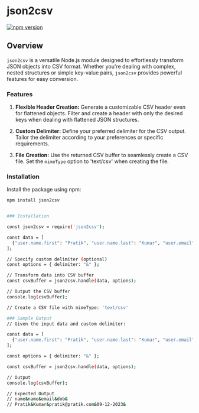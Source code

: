 # json2csv

[![npm version](https://badge.fury.io/js/json2csv.svg)](https://badge.fury.io/js/json2csv)

## Overview

`json2csv` is a versatile Node.js module designed to effortlessly transform JSON objects into CSV format. Whether you're dealing with complex, nested structures or simple key-value pairs, `json2csv` provides powerful features for easy conversion.

### Features

1. **Flexible Header Creation:** Generate a customizable CSV header even for flattened objects. Filter and create a header with only the desired keys when dealing with flattened JSON structures.

2. **Custom Delimiter:** Define your preferred delimiter for the CSV output. Tailor the delimiter according to your preferences or specific requirements.

3. **File Creation:** Use the returned CSV buffer to seamlessly create a CSV file. Set the `mimeType` option to 'text/csv' when creating the file.

### Installation

Install the package using npm:

```bash
npm install json2csv


### Installation

const json2csv = require('json2csv');

const data = [
  {"user.name.first": "Pratik", "user.name.last": "Kumar", "user.email": "pratik@pratik.com", "dob": "09-11-2023"};
];

// Specify custom delimiter (optional)
const options = { delimiter: "&" };

// Transform data into CSV buffer
const csvBuffer = json2csv.handle(data, options);

// Output the CSV buffer
console.log(csvBuffer);

// Create a CSV file with mimeType: 'text/csv'

### Sample Output
// Given the input data and custom delimiter:

const data = [
  {"user.name.first": "Pratik", "user.name.last": "Kumar", "user.email": "pratik@squareboat.com", "dob": "22-10-2003"}
];

const options = { delimiter: "&" };

const csvBuffer = json2csv.handle(data, options);

// Output
console.log(csvBuffer);

// Expected Output
// name&name&email&dob&
// Pratik&Kumar&pratik@pratik.com&09-12-2023&

